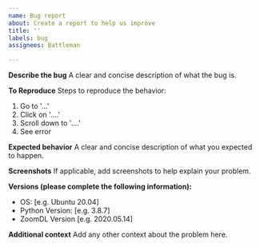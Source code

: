 ```yaml
---
name: Bug report
about: Create a report to help us improve
title: ''
labels: bug
assignees: Battleman

---
```


**Describe the bug**
A clear and concise description of what the bug is.

**To Reproduce**
Steps to reproduce the behavior:
1. Go to '...'
2. Click on '....'
3. Scroll down to '....'
4. See error

**Expected behavior**
A clear and concise description of what you expected to happen.

**Screenshots**
If applicable, add screenshots to help explain your problem.

**Versions (please complete the following information):**
 - OS: [e.g. Ubuntu 20.04]
 - Python Version: [e.g. 3.8.7]
 - ZoomDL Version [e.g. 2020.05.14]

**Additional context**
Add any other context about the problem here.
